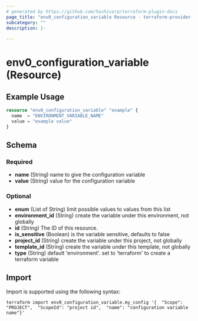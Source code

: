 ```yaml
---
# generated by https://github.com/hashicorp/terraform-plugin-docs
page_title: "env0_configuration_variable Resource - terraform-provider-env0"
subcategory: ""
description: |-
  
---
```


# env0_configuration_variable (Resource)



## Example Usage

```terraform
resource "env0_configuration_variable" "example" {
  name  = "ENVIRONMENT_VARIABLE_NAME"
  value = "example value"
}
```

<!-- schema generated by tfplugindocs -->
## Schema

### Required

- **name** (String) name to give the configuration variable
- **value** (String) value for the configuration variable

### Optional

- **enum** (List of String) limit possible values to values from this list
- **environment_id** (String) create the variable under this environment, not globally
- **id** (String) The ID of this resource.
- **is_sensitive** (Boolean) is the variable sensitive, defaults to false
- **project_id** (String) create the variable under this project, not globally
- **template_id** (String) create the variable under this template, not globally
- **type** (String) default 'environment'. set to 'terraform' to create a terraform variable

## Import

Import is supported using the following syntax:

```shell
terraform import env0_configuration_variable.my_config '{  "Scope": "PROJECT",  "ScopeId": "project id",  "name": "configuration variable name"}'
```
